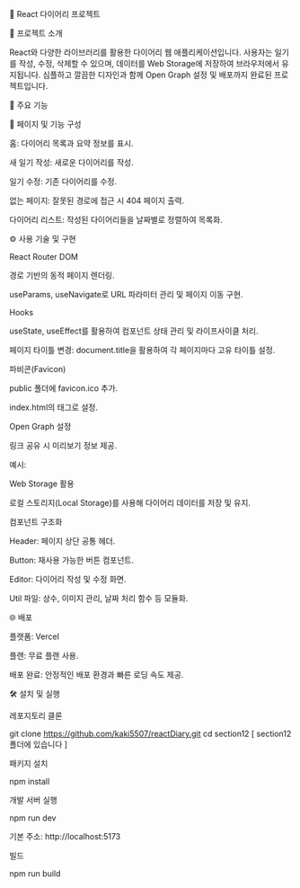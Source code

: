 📝 React 다이어리 프로젝트

🚀 프로젝트 소개

React와 다양한 라이브러리를 활용한 다이어리 웹 애플리케이션입니다. 
사용자는 일기를 작성, 수정, 삭제할 수 있으며, 데이터를 Web Storage에 저장하여 브라우저에서 유지됩니다. 
심플하고 깔끔한 디자인과 함께 Open Graph 설정 및 배포까지 완료된 프로젝트입니다.

🌟 주요 기능

🎨 페이지 및 기능 구성

홈: 다이어리 목록과 요약 정보를 표시.

새 일기 작성: 새로운 다이어리를 작성.

일기 수정: 기존 다이어리를 수정.

없는 페이지: 잘못된 경로에 접근 시 404 페이지 출력.

다이어리 리스트: 작성된 다이어리들을 날짜별로 정렬하여 목록화.

⚙️ 사용 기술 및 구현

React Router DOM

경로 기반의 동적 페이지 렌더링.

useParams, useNavigate로 URL 파라미터 관리 및 페이지 이동 구현.

Hooks

useState, useEffect를 활용하여 컴포넌트 상태 관리 및 라이프사이클 처리.

페이지 타이틀 변경: document.title을 활용하여 각 페이지마다 고유 타이틀 설정.

파비콘(Favicon)

public 폴더에 favicon.ico 추가.

index.html의 <link> 태그로 설정.

Open Graph 설정

링크 공유 시 미리보기 정보 제공.

예시:

<meta property="og:title" content="React 다이어리 프로젝트" />
<meta property="og:description" content="다이어리를 작성하고 관리하는 웹 애플리케이션" />
<meta property="og:image" content="https://your-image-url.com/og-image.png" />
<meta property="og:url" content="https://your-deployment-url.vercel.app" />

Web Storage 활용

로컬 스토리지(Local Storage)를 사용해 다이어리 데이터를 저장 및 유지.

컴포넌트 구조화

Header: 페이지 상단 공통 헤더.

Button: 재사용 가능한 버튼 컴포넌트.

Editor: 다이어리 작성 및 수정 화면.

Util 파일: 상수, 이미지 관리, 날짜 처리 함수 등 모듈화.

🌐 배포

플랫폼: Vercel

플랜: 무료 플랜 사용.

배포 완료: 안정적인 배포 환경과 빠른 로딩 속도 제공.

🛠️ 설치 및 실행

레포지토리 클론

git clone https://github.com/kaki5507/reactDiary.git
cd section12 [ section12 폴더에 있습니다 ]

패키지 설치

npm install

개발 서버 실행

npm run dev

기본 주소: http://localhost:5173

빌드

npm run build

